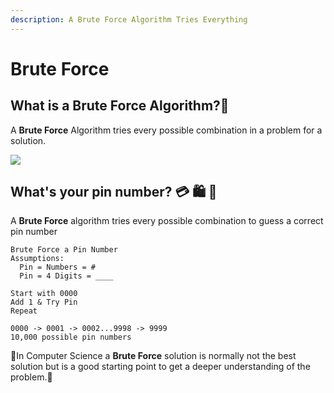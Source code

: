 ```yaml
---
description: A Brute Force Algorithm Tries Everything
---
```


# Brute Force

## What is a Brute Force Algorithm?🦍

A **Brute Force** Algorithm tries every possible combination in a problem for a solution.

![](../.gitbook/assets/damir-spanic-eaqz3nkn_we-unsplash.jpg)

## What's your pin number? 💳 🛍 🛒 

A **Brute Force** algorithm tries every possible combination to guess a correct pin number

```text
Brute Force a Pin Number
Assumptions: 
  Pin = Numbers = #
  Pin = 4 Digits = ____

Start with 0000
Add 1 & Try Pin 
Repeat 

0000 -> 0001 -> 0002...9998 -> 9999
10,000 possible pin numbers
```

🔨In Computer Science a **Brute Force** solution is normally not the best solution but is a good starting point to get a deeper understanding of the problem.🔨 


